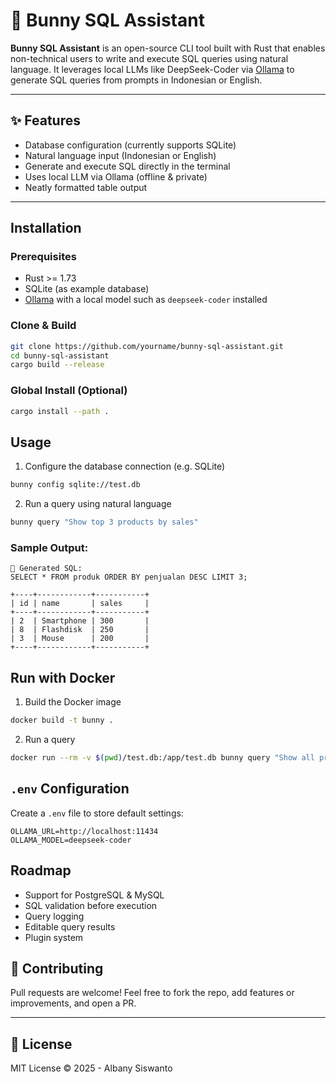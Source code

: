 # 🐰 Bunny SQL Assistant

**Bunny SQL Assistant** is an open-source CLI tool built with Rust that enables non-technical users to write and execute SQL queries using natural language. It leverages local LLMs like DeepSeek-Coder via [Ollama](https://ollama.com/) to generate SQL queries from prompts in Indonesian or English.

---

## ✨ Features

-  Database configuration (currently supports SQLite)
-  Natural language input (Indonesian or English)
-  Generate and execute SQL directly in the terminal
-  Uses local LLM via Ollama (offline & private)
-  Neatly formatted table output

---

## Installation

### Prerequisites

- Rust >= 1.73
- SQLite (as example database)
- [Ollama](https://ollama.com/) with a local model such as `deepseek-coder` installed

### Clone & Build

```bash
git clone https://github.com/yourname/bunny-sql-assistant.git
cd bunny-sql-assistant
cargo build --release
````

### Global Install (Optional)

```bash
cargo install --path .
```


## Usage

 1. Configure the database connection (e.g. SQLite)

```bash
bunny config sqlite://test.db
```

 2. Run a query using natural language

```bash
bunny query "Show top 3 products by sales"
```

### Sample Output:

```
📜 Generated SQL:
SELECT * FROM produk ORDER BY penjualan DESC LIMIT 3;

+----+------------+-----------+
| id | name       | sales     |
+----+------------+-----------+
| 2  | Smartphone | 300       |
| 8  | Flashdisk  | 250       |
| 3  | Mouse      | 200       |
+----+------------+-----------+
```



## Run with Docker

 1. Build the Docker image

```bash
docker build -t bunny .
```

 2. Run a query

```bash
docker run --rm -v $(pwd)/test.db:/app/test.db bunny query "Show all products"
```



## `.env` Configuration

Create a `.env` file to store default settings:

```env
OLLAMA_URL=http://localhost:11434
OLLAMA_MODEL=deepseek-coder
```


## Roadmap

* Support for PostgreSQL & MySQL
* SQL validation before execution
* Query logging
* Editable query results
* Plugin system


## 🤝 Contributing

Pull requests are welcome! Feel free to fork the repo, add features or improvements, and open a PR.

---

## 📄 License

MIT License © 2025 - Albany Siswanto
